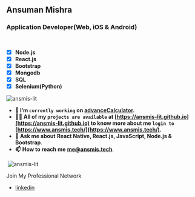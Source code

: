 <h2>Ansuman Mishra</h2>
<h3>Application Developer(Web, iOS & Android)</h3><br>

- [x] **Node.js**
- [x] **React.js**
- [x] **Bootstrap**
- [x] **Mongodb**
- [x] **SQL**
- [x] **Selenium(Python)**

<p align="left"> <img src="https://komarev.com/ghpvc/?username=ansmis-lit&style=plastic&color=blueviolet" alt="ansmis-lit" /></p>

- **🔭 I’m `currently working` on [advanceCalculator](https://github.com/ansmis-lit/advanceCalculator).**
- **👨‍💻 All of my `projects are available` at [https://ansmis-lit.github.io](https://ansmis-lit.github.io) to know more about me `login to` [https://www.ansmis.tech/](https://www.ansmis.tech/).**
- **💬 Ask me about** **React Native, React.js, JavaScript, Node.js & Bootstrap**.
- **📫 How to reach me** [**me@ansmis.tech**](mailto:me@ansmis.tech).

<p>&nbsp;<img align="center" src="https://github-readme-stats.vercel.app/api?username=ansmis-lit&show_icons=true" alt="ansmis-lit" /></p>

Join My Professional Network
- [linkedin](https://www.linkedin.com/in/ansuman-mishra-software-developer/)
